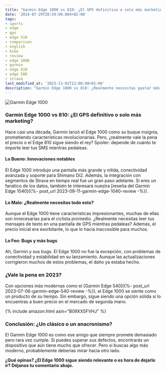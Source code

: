 ```yaml
---
title: "Garmin Edge 1000 vs 810: ¿El GPS definitivo o solo más marketing?"
date: '2014-07-29T20:59:00.004+02:00'
tags:
- sports
- edge
- gps
- edge 510
- comparison
- english
- bike
- review
- edge 1000
- garmin
- edge 810
- edge 500
- strava
last_modified_at: '2023-11-01T12:00:00+01:00'
description: "Garmin Edge 1000 vs 810: ¿Realmente necesitas gastar más o el Edge 810 sigue siendo la mejor opción? Descubre nuestra crítica completa."
---
```


![Garmin Edge 1000](https://ws-na.amazon-adsystem.com/widgets/q?_encoding=UTF8&ASIN=B00IVEHE5Q&Format=_SL250_&ID=AsinImage&MarketPlace=US&ServiceVersion=20070822&WS=1&tag=keymuck-20)

### Garmin Edge 1000 vs 810: ¿El GPS definitivo o solo más marketing?

Hace casi una década, Garmin lanzó el Edge 1000 como su buque insignia, prometiendo características revolucionarias. Pero, ¿realmente vale la pena el precio o el Edge 810 sigue siendo el rey? Spoiler: depende de cuánto te importe leer tus SMS mientras pedaleas.

#### Lo Bueno: Innovaciones notables

El Edge 1000 introdujo una pantalla más grande y nítida, conectividad avanzada y soporte para Shimano Di2. Además, la integración con segmentos de Strava en tiempo real fue un gran paso adelante. Si eres un fanático de los datos, también te interesará nuestra [reseña del Garmin Edge 1040]({%- post_url 2023-09-11-garmin-edge-1040-review -%}).

#### Lo Malo: ¿Realmente necesitas todo esto?

Aunque el Edge 1000 tiene características impresionantes, muchas de ellas son innecesarias para el ciclista promedio. ¿Realmente necesitas leer tus mensajes de texto en una pantalla de GPS mientras pedaleas? Además, el precio inicial era exorbitante, lo que lo hacía inaccesible para muchos.

#### Lo Feo: Bugs y más bugs

Ah, Garmin y sus bugs. El Edge 1000 no fue la excepción, con problemas de conectividad y estabilidad en su lanzamiento. Aunque las actualizaciones corrigieron muchos de estos problemas, el daño ya estaba hecho.

### ¿Vale la pena en 2023?

Con opciones más modernas como el [Garmin Edge 540]({%- post_url 2023-07-06-garmin-edge-540-review -%}), el Edge 1000 se siente como un producto de su tiempo. Sin embargo, sigue siendo una opción sólida si lo encuentras a buen precio en el mercado de segunda mano.

{% include amazon.html asin="B09XX5FVHJ" %}

### Conclusión: ¿Un clásico o un anacronismo?

El Garmin Edge 1000 es como ese amigo que siempre promete demasiado pero rara vez cumple. Si puedes superar sus defectos, encontrarás un dispositivo que aún tiene mucho que ofrecer. Pero si buscas algo más moderno, probablemente deberías mirar hacia otro lado.

**¿Qué opinas? ¿El Edge 1000 sigue siendo relevante o es hora de dejarlo ir? Déjanos tu comentario abajo.**
